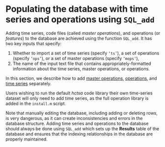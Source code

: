 # Populating the database with time series and operations using `SQL_add`
<!--{#sec:PopulatingDatabase}-->

Adding time series, code files (called *master operations*), and operations (or *features*) to the database are achieved using the function `SQL_add`.
It has two key inputs that specify:

1. Whether to import a set of time series (specify `‘ts’`), a set of operations (specify `‘ops’`), or a set of master operations (specify `‘mops’`),
2. The name of the input text file that contains appropriately-formatted information about the time series, master operations, or operations.

In this section, we describe how to add [master operations](adding_master_operations.md), [operations](adding_operations.md), and [time series](adding_time_series.md) separately.

Users wishing to run the default *hctsa* code library their own time-series dataset will only need to add time series, as the full operation library is added in the `install.m` script.

Note that manually editing the database, including adding or deleting rows, is very dangerous, as it can create inconsistencies and errors in the database structure.
Adding time series and operations to the database should always be done using `SQL_add` which sets up the **Results** table of the database and ensures that the indexing relationships in the database
are properly maintained.
